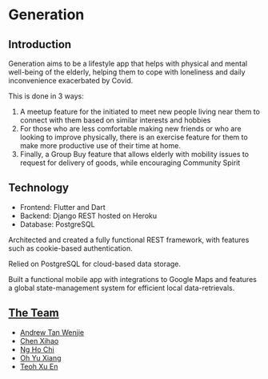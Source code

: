 # Generation

## Introduction

Generation aims to be a lifestyle app that helps with physical and mental well-being of the elderly, helping them to cope with loneliness and daily inconvenience exacerbated by Covid.

This is done in 3 ways:

1. A meetup feature for the initiated to meet new people living near them to connect with them based on similar interests and hobbies
2. For those who are less comfortable making new friends or who are looking to improve physically, there is an exercise feature for them to make more productive use of their time at home.
3. Finally, a Group Buy feature that allows elderly with mobility issues to request for delivery of goods, while encouraging Community Spirit

## Technology

- Frontend: Flutter and Dart
- Backend: Django REST hosted on Heroku
- Database: PostgreSQL

Architected and created a fully functional REST framework, with features such as cookie-based authentication.

Relied on PostgreSQL for cloud-based data storage.

Built a functional mobile app with integrations to Google Maps and features a global state-management system for efficient local data-retrievals.

## [The Team](https://github.com/orgs/BrainHack2021-Hackuna-Matata/)

- [Andrew Tan Wenjie](https://github.com/Ahndrayo)
- [Chen Xihao](https://github.com/howtoosee)
- [Ng Ho Chi](https://github.com/nghochi123)
- [Oh Yu Xiang](https://github.com/twoeasy3)
- [Teoh Xu En](https://github.com/teohxuen)
